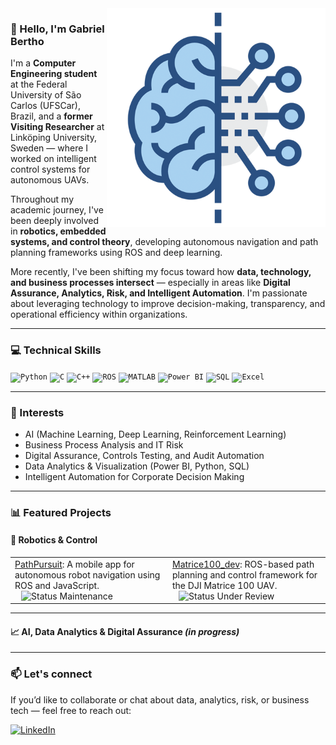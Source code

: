 <img src="/imgs/data_icon.png" min-width="350spx" max-width="350px" width="350px" align="right" alt="Machine Learning Icon">

### 👋 Hello, I'm Gabriel Bertho

I'm a **Computer Engineering student** at the Federal University of São Carlos (UFSCar), Brazil, and a **former Visiting Researcher** at Linköping University, Sweden — where I worked on intelligent control systems for autonomous UAVs.

Throughout my academic journey, I've been deeply involved in **robotics, embedded systems, and control theory**, developing autonomous navigation and path planning frameworks using ROS and deep learning.

More recently, I've been shifting my focus toward how **data, technology, and business processes intersect** — especially in areas like **Digital Assurance, Analytics, Risk, and Intelligent Automation**. I'm passionate about leveraging technology to improve decision-making, transparency, and operational efficiency within organizations.

---

### 💻 Technical Skills

<code><img height="30" src="https://upload.wikimedia.org/wikipedia/commons/c/c3/Python-logo-notext.svg" title="Python"></code>
<code><img height="30" src="https://upload.wikimedia.org/wikipedia/commons/1/19/C_Logo.png" title="C"></code>
<code><img height="30" src="https://upload.wikimedia.org/wikipedia/commons/1/18/ISO_C%2B%2B_Logo.svg" title="C++"></code>
<code><img height="30" src="https://upload.wikimedia.org/wikipedia/commons/1/15/Robot_Operating_System_logo.svg" title="ROS"></code>
<code><img height="30" src="https://upload.wikimedia.org/wikipedia/commons/2/21/Matlab_Logo.png" title="MATLAB"></code>
<code><img height="30" src="https://upload.wikimedia.org/wikipedia/en/thumb/2/20/Power_BI_logo.svg/800px-Power_BI_logo.svg.png" title="Power BI"></code>
<code><img height="30" src="https://upload.wikimedia.org/wikipedia/commons/thumb/d/d7/Sql_data_base_with_logo.svg/512px-Sql_data_base_with_logo.svg.png" title="SQL"></code>
<code><img height="30" src="https://upload.wikimedia.org/wikipedia/commons/thumb/3/34/Microsoft_Office_Excel_%282019%E2%80%93present%29.svg/1024px-Microsoft_Office_Excel_%282019%E2%80%93present%29.svg.png" title="Excel"></code>

---

### 🎯 Interests

- AI (Machine Learning, Deep Learning, Reinforcement Learning)
- Business Process Analysis and IT Risk
- Digital Assurance, Controls Testing, and Audit Automation
- Data Analytics & Visualization (Power BI, Python, SQL)
- Intelligent Automation for Corporate Decision Making

---
### 📊 Featured Projects

#### 🤖 Robotics & Control

<table align="center" style="width: 100%; table-layout: fixed;">
  <tr>
    <td style="width: 50%; text-align: left; vertical-align: middle;">
      <a href="https://github.com/Gabertho/PathPursuit">PathPursuit</a>:  
      A mobile app for autonomous robot navigation using ROS and JavaScript.  
      <img src="https://img.shields.io/badge/status-maintenance-orange" alt="Status Maintenance" style="margin-left: 10px;">
    </td>
    <td style="width: 50%; text-align: left; vertical-align: middle;">
      <a href="https://github.com/Gabertho/Matrice100_dev">Matrice100_dev</a>:  
      ROS-based path planning and control framework for the DJI Matrice 100 UAV.  
      <img src="https://img.shields.io/badge/status-under%20review-purple" alt="Status Under Review" style="margin-left: 10px;">
    </td>
  </tr>
</table>

---

#### 📈 AI, Data Analytics & Digital Assurance *(in progress)*
---

### 📫 Let's connect

If you’d like to collaborate or chat about data, analytics, risk, or business tech — feel free to reach out:

[![LinkedIn](https://img.shields.io/badge/-LinkedIn-0e76a8?style=flat-square&logo=linkedin&logoColor=white)](https://br.linkedin.com/in/gabriel-bertho-3671241a6)
